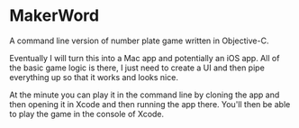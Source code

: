 MakerWord
=========

A command line version of number plate game written in Objective-C.

Eventually I will turn this into a Mac app and potentially an iOS app. All of the basic game logic is there, I just need to create a UI and then pipe everything up so that it works and looks nice.

At the minute you can play it in the command line by cloning the app and then opening it in Xcode and then running the app there. You'll then be able to play the game in the console of Xcode.
